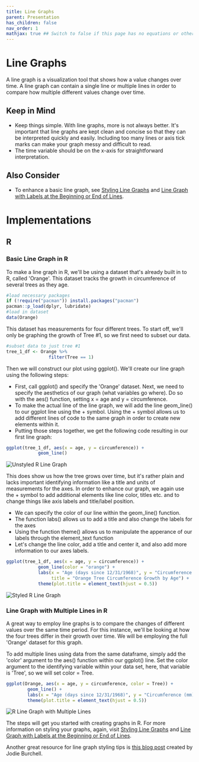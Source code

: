 ```yaml
---
title: Line Graphs
parent: Presentation
has_children: false
nav_order: 1
mathjax: true ## Switch to false if this page has no equations or other math rendering.
---
```


# Line Graphs

A line graph is a visualization tool that shows how a value changes over time. A line graph can contain a single line or multiple lines in order to compare how multiple different values change over time.

## Keep in Mind

- Keep things simple. With line graphs, more is not always better. It's important that line graphs are kept clean and concise so that they can be interpreted quickly and easily. Including too many lines or axis tick marks can make your graph messy and difficult to read. 
- The time variable should be on the x-axis for straightforward interpretation.

## Also Consider

- To enhance a basic line graph, see [Styling Line Graphs](https://lost-stats.github.io/Presentation/styling_line_graphs.html) and [Line Graph with Labels at the Beginning or End of Lines](https://lost-stats.github.io/Presentation/line_graph_with_labels_at_the_beginning_or_end.html).


# Implementations

## R

### Basic Line Graph in R

To make a line graph in R, we'll be using a dataset that's already built in to R, called 'Orange'. This dataset tracks the growth in circumference of several trees as they age.

```R
#load necessary packages
if (!require("pacman")) install.packages("pacman")
pacman::p_load(dplyr, lubridate)
#load in dataset
data(Orange)
```

This dataset has measurements for four different trees. To start off, we'll only be graphing the growth of Tree #1, so we first need to subset our data. 

```R
#subset data to just tree #1
tree_1_df <- Orange %>%
                filter(Tree == 1)
```

Then we will construct our plot using ggplot(). We'll create our line graph using the following steps:

 - First, call ggplot() and specify the 'Orange' dataset. Next, we need to specify the aesthetics of our graph (what variables go where). Do so with the aes() function, setting x = age and y = circumference.
 - To make the actual line of the line graph, we will add the line geom_line() to our ggplot line using the + symbol. Using the + symbol allows us to add different lines of code to the same graph in order to create new elements within it.
 - Putting those steps together, we get the following code resulting in our first line graph:

```R
ggplot(tree_1_df, aes(x = age, y = circumference)) +
            geom_line()
```

![Unstyled R Line Graph](https://imgur.com/WNDZ5LX)

This does show us how the tree grows over time, but it's rather plain and lacks important identifying information like a title and units of measurements for the axes. In order to enhance our graph, we again use the + symbol to add additional elements like line color, titles etc. and to change things like axis labels and title/label position. 

- We can specify the color of our line within the geom_line() function.
- The function labs() allows us to add a title and also change the labels for the axes
- Using the function theme() allows us to manipulate the apperance of our labels through the element_text function
- Let's change the line color, add a title and center it, and also add more information to our axes labels.

```R
ggplot(tree_1_df, aes(x = age, y = circumference)) +
            geom_line(color = "orange") +
            labs(x = "Age (days since 12/31/1968)", y = "Circumference (mm)", 
                 title = "Orange Tree Circumference Growth by Age") +
            theme(plot.title = element_text(hjust = 0.5))
```
![Styled R Line Graph](https://imgur.com/xhIel1Q)


### Line Graph with Multiple Lines in R

A great way to employ line graphs is to compare the changes of different values over the same time period. For this instance, we'll be looking at how the four trees differ in their growth over time. We will be employing the full 'Orange' dataset for this graph.

To add multiple lines using data from the same dataframe, simply add the 'color' argument to the aes() function within our ggplot() line. Set the color argument to the identifying variable within your data set, here, that variable is 'Tree', so we will set color = Tree.

```R
ggplot(Orange, aes(x = age, y = circumference, color = Tree)) +
        geom_line() + 
        labs(x = "Age (days since 12/31/1968)", y = "Circumference (mm)", title = "Orange Tree Circumference Growth by Age") +
        theme(plot.title = element_text(hjust = 0.5))
```
![R Line Graph with Multiple Lines](https://elsmontoya.imgur.com/all/?third_party=1)

The steps will get you started with creating graphs in R. For more information on styling your graphs, again, visit [Styling Line Graphs](https://lost-stats.github.io/Presentation/styling_line_graphs.html) and [Line Graph with Labels at the Beginning or End of Lines](https://lost-stats.github.io/Presentation/line_graph_with_labels_at_the_beginning_or_end.html).

Another great resource for line graph styling tips is [this blog post](http://t-redactyl.io/blog/2015/12/creating-plots-in-r-using-ggplot2-part-1-line-plots.html) created by Jodie Burchell. 
